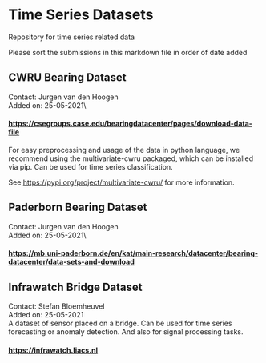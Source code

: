 # Time Series Datasets
Repository for time series related data

Please sort the submissions in this markdown file in order of date added


## CWRU Bearing Dataset 
Contact: Jurgen van den Hoogen\
Added on: 25-05-2021\
#### https://csegroups.case.edu/bearingdatacenter/pages/download-data-file
For easy preprocessing and usage of the data in python language, we recommend using the multivariate-cwru packaged, which can be installed via pip.
Can be used for time series classification.

See https://pypi.org/project/multivariate-cwru/ for more information.


## Paderborn Bearing Dataset 
Contact: Jurgen van den Hoogen\
Added on: 25-05-2021\
#### https://mb.uni-paderborn.de/en/kat/main-research/datacenter/bearing-datacenter/data-sets-and-download



## Infrawatch Bridge Dataset
Contact: Stefan Bloemheuvel\
Added on: 25-05-2021\
A dataset of sensor placed on a bridge. Can be used for time series forecasting or anomaly detection. And also for signal processing tasks.
#### https://infrawatch.liacs.nl

